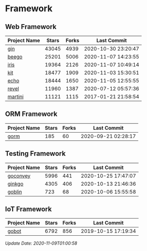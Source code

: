 # Framework

## Web Framework
| Project Name | Stars | Forks | Last Commit |
| ------------ | ----- | ----- | ----------- |
| [gin](https://github.com/gin-gonic/gin) | 43045 | 4939 | 2020-10-30 23:20:47 |
| [beego](https://github.com/astaxie/beego) | 25201 | 5006 | 2020-11-07 14:23:55 |
| [iris](https://github.com/kataras/iris) | 19364 | 2126 | 2020-11-07 10:49:14 |
| [kit](https://github.com/go-kit/kit) | 18477 | 1909 | 2020-11-03 15:30:51 |
| [echo](https://github.com/labstack/echo) | 18444 | 1650 | 2020-11-05 12:55:55 |
| [revel](https://github.com/revel/revel) | 11960 | 1387 | 2020-07-12 05:57:36 |
| [martini](https://github.com/go-martini/martini) | 11121 | 1115 | 2017-01-21 21:58:54 |

## ORM Framework
| Project Name | Stars | Forks | Last Commit |
| ------------ | ----- | ----- | ----------- |
| [gorm](https://github.com/jinzhu/gorm) | 185 | 60 | 2020-09-21 02:28:17 |

## Testing Framework
| Project Name | Stars | Forks | Last Commit |
| ------------ | ----- | ----- | ----------- |
| [goconvey](https://github.com/smartystreets/goconvey) | 5996 | 441 | 2020-10-25 17:47:07 |
| [ginkgo](https://github.com/onsi/ginkgo) | 4305 | 406 | 2020-10-13 21:46:36 |
| [goblin](https://github.com/franela/goblin) | 723 | 68 | 2020-10-06 15:55:58 |

## IoT Framework
| Project Name | Stars | Forks | Last Commit |
| ------------ | ----- | ----- | ----------- |
| [gobot](https://github.com/hybridgroup/gobot) | 6792 | 856 | 2019-10-15 17:19:34 |

*Update Date: 2020-11-09T01:00:58*